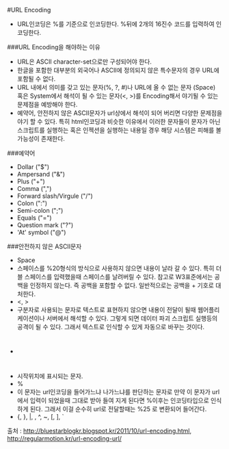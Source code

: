 #URL Encoding
- URL인코딩은 %를 기준으로 인코딩한다. %뒤에 2개의 16진수 코드를 입력하여 인코딩한다.

###URL Encoding을 해야하는 이유
- URL은 ASCII character-set으로만 구성되어야 한다.
 - 한글을 포함한 대부분의 외국어나 ASCII에 정의되지 않은 특수문자의 경우 URL에 포함될 수 없다.
- URL 내에서 의미를 갖고 있는 문자(%, ?, #)나 URL에 올 수 없는 문자 (Space) 혹은 System에서 해석이 될 수 있는 문자(<, >)를 Encoding해서 야기될 수 있는 문제점을 예방해야 한다.
- 예약어, 안전하지 않은 ASCII문자가 url상에서 해석이 되어 버리면 다양한 문제점을 야기 할 수 있다. 특히 html인코딩과 비슷한 이유에서 이러한 문자들이 문자가 아닌 스크립트를 실행하는 혹은 인젝션을 실행하는 내용일 경우 해당 시스템은 피해를 볼 가능성이 존재한다.

###예약어 
- Dollar ("$")
- Ampersand ("&")
- Plus ("+")
- Comma (",")
- Forward slash/Virgule ("/")
- Colon (":")
- Semi-colon (";")
- Equals ("=")
- Question mark ("?")
- 'At' symbol ("@")

###안전하지 않은 ASCII문자
- Space
 - 스페이스를 %20형식의 방식으로 사용하지 않으면 내용이 날라 갈 수 있다. 특히 더블 스페이스를 입력했을때 스페이스를 날려버릴 수 있다. 참고로 W3표준에서는 공백을 인정하지 않는다. 즉 공백을 포함할 수 없다. 일반적으로는 공백을 + 기호로 대처한다.
- <, >
 - 구분자로 사용되는 문자로 텍스트로 표현하지 않으면 내용이 전달이 될때 웹어플리케이션이나 서버에서 해석할 수 있다. 그렇게 되면 데이터 파괴 스크립트 실행등의 공격이 될 수 있다. 그래서 텍스트로 인식할 수 있게 자동으로 바꾸는 것이다.
- #
 - 시작위치에 표시되는 문자.
- %
 - 이 문자는 url인코딩을 들어가느냐 나가느냐를 판단하는 문자로 만약 이 문자가 url에서 입력이 되었을때 그대로 받아 들여 지게 된다면 %이후는 인코딩타입으로 인식하게 된다. 그래서 이걸 순수히 url로 전달할때는 %25 로 변환되어 들어간다.
- {, }, |, \, ^, ~, [, ], `

출처 : http://bluestarblogkr.blogspot.kr/2011/10/url-encoding.html, http://regularmotion.kr/url-encoding-url/
